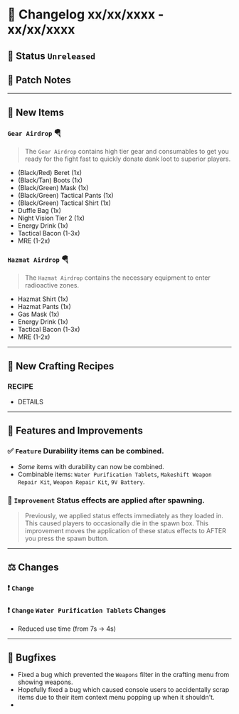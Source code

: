 # :bookmark_tabs:  Changelog xx/xx/xxxx - xx/xx/xxxx

## :red_circle: Status `Unreleased`
<!-- ## :green_circle: Status `Released` -->

## :speech_balloon: Patch Notes

________

## :gun: New Items

### `Gear Airdrop` 🪂
> The `Gear Airdrop` contains high tier gear and consumables to get you ready for the fight fast to quickly donate dank loot to superior players.

- (Black/Red) Beret (1x)
- (Black/Tan) Boots (1x)
- (Black/Green) Mask (1x)
- (Black/Green) Tactical Pants (1x)
- (Black/Green) Tactical Shirt (1x)
- Duffle Bag (1x)
- Night Vision Tier 2 (1x)
- Energy Drink (1x)
- Tactical Bacon (1-3x)
- MRE (1-2x)

### `Hazmat Airdrop` 🪂
> The `Hazmat Airdrop` contains the necessary equipment to enter radioactive zones.

- Hazmat Shirt (1x)
- Hazmat Pants (1x)
- Gas Mask (1x)
- Energy Drink (1x)
- Tactical Bacon (1-3x)
- MRE (1-2x)

________

## :thread: New Crafting Recipes

### RECIPE
- DETAILS

________

## :loudspeaker: Features and Improvements

### :white_check_mark: `Feature` Durability items can be combined.
- *Some* items with durability can now be combined.
- Combinable items: `Water Purification Tablets`, `Makeshift Weapon Repair Kit`, `Weapon Repair Kit`, `9V Battery`.

### :arrow_up_small: `Improvement` Status effects are applied after spawning.
> Previously, we applied status effects immediately as they loaded in. This caused players to occasionally die in the spawn box.
> This improvement moves the application of these status effects to AFTER you press the spawn button.

________

## :balance_scale: Changes

### :exclamation: `Change` 

### :exclamation: `Change` `Water Purification Tablets` Changes
- Reduced use time (from 7s -> 4s)

________

## :bug: Bugfixes
- Fixed a bug which prevented the `Weapons` filter in the crafting menu from showing weapons.
- Hopefully fixed a bug which caused console users to accidentally scrap items due to their item context menu popping up when it shouldn't.
- 
  
